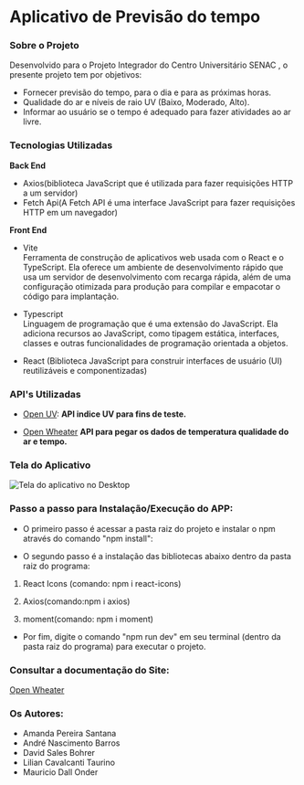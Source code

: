 
<h1>Aplicativo de Previsão do tempo  </h1>
<h3> Sobre o Projeto</h3>

Desenvolvido para o Projeto Integrador do Centro Universitário SENAC , o presente projeto tem por objetivos:

- Fornecer previsão do tempo, para o dia e para as próximas horas.
- Qualidade do ar e níveis de raio UV (Baixo, Moderado, Alto). 
- Informar ao usuário  se o tempo é adequado para fazer atividades ao ar livre.


<h3>Tecnologias Utilizadas</h3>

**Back End**
- Axios(biblioteca JavaScript que é utilizada para fazer requisições HTTP a um servidor)
- Fetch Api(A Fetch API é uma interface JavaScript para fazer requisições HTTP em um navegador)

**Front End**
- Vite <br/>Ferramenta de construção de aplicativos web usada com o React e o TypeScript. Ela oferece um ambiente de desenvolvimento rápido que usa um servidor de desenvolvimento com recarga rápida, além de uma configuração otimizada para produção para compilar e empacotar o código para implantação.

- Typescript <br/>Linguagem de programação que é uma extensão do JavaScript. Ela adiciona recursos ao JavaScript, como tipagem estática, interfaces, classes e outras funcionalidades de programação orientada a objetos.

- React (Biblioteca JavaScript para construir interfaces de usuário (UI) reutilizáveis e componentizadas)

<h3> API's Utilizadas</h3>

- [Open UV]( https://api.openuv.io/api/v1/forecast?lat=${location.latitude}&lng=${location.longitude}&alt=100&dt=): **API indice UV para fins de teste.**

- [Open Wheater]( http://api.openweathermap.org/data/2.5/forecast?id=524901&appid=8fbf9d865cca5419dae8674766dec0f6) **API para pegar os dados de temperatura qualidade do ar e tempo.**



<h3> Tela do Aplicativo </h3>

![Tela do aplicativo no Desktop](https://github.com/PIntegrador2023/projeto-integrador/blob/main/Tela%20do%20aplicativo%20no%20Desktop.jpg)

  
<h3>Passo a passo para Instalação/Execução do APP:</h3>

- O primeiro passo é acessar a pasta raiz do projeto e instalar o npm através do comando "npm install":

- O segundo passo é a instalação das bibliotecas abaixo dentro da pasta raiz do programa:

1) React Icons (comando: npm i react-icons)

2) Axios(comando:npm i axios)

3) moment(comando: npm i moment)

- Por fim, digite o comando "npm run dev" em seu terminal (dentro da pasta raiz do programa) para executar o projeto.

<h3> Consultar a documentação do Site:</h3>

[Open Wheater](https://openweathermap.org/)

<h3>Os Autores:</h3>

- Amanda Pereira Santana
- André Nascimento Barros 
- David Sales Bohrer
- Lilian Cavalcanti Taurino
- Mauricio Dall Onder
